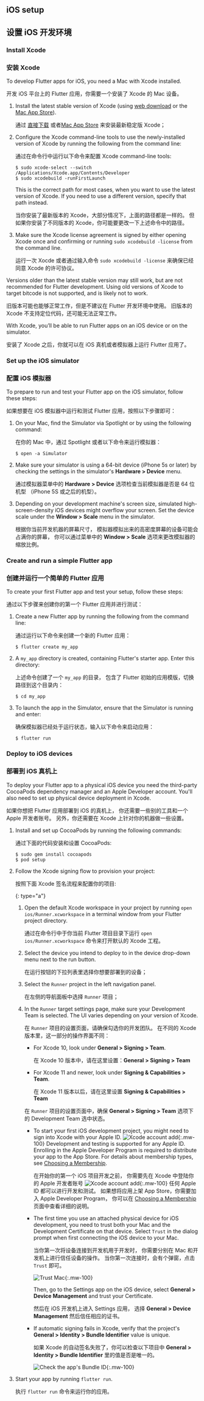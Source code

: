 ## iOS setup

## 设置 iOS 开发环境

### Install Xcode

### 安装 Xcode

To develop Flutter apps for iOS, you need a Mac with Xcode installed.

开发 iOS 平台上的 Flutter 应用，你需要一个安装了 Xcode 的 Mac 设备。

 1. Install the latest stable version of Xcode
    (using [web download][] or the [Mac App Store][]).

    通过 [直接下载](https://developer.apple.com/xcode/)
    或者[Mac App Store](https://itunes.apple.com/us/app/xcode/id497799835)
    来安装最新稳定版 Xcode；

 2. Configure the Xcode command-line tools to use the newly-installed
    version of Xcode by
    running the following from the command line:

    通过在命令行中运行以下命令来配置 Xcode command-line tools:

    ```terminal
    $ sudo xcode-select --switch /Applications/Xcode.app/Contents/Developer
    $ sudo xcodebuild -runFirstLaunch
    ```

    This is the correct path for most cases,
    when you want to use the latest version of Xcode.
    If you need to use a different version,
    specify that path instead.

    当你安装了最新版本的 Xcode，大部分情况下，上面的路径都是一样的。
    但如果你安装了不同版本的 Xcode，你可能要更改一下上述命令中的路径。

 3. Make sure the Xcode license agreement is signed by either opening
    Xcode once and confirming or running
    `sudo xcodebuild -license` from the command line.
 
    运行一次 Xocde 或者通过输入命令 `sudo xcodebuild -license`
    来确保已经同意 Xcode 的许可协议。

Versions older than the latest stable version may still work,
but are not recommended for Flutter development.
Using old versions of Xcode to target bitcode is not
supported, and is likely not to work.

旧版本可能也能够正常工作，但是不建议在 Flutter 开发环境中使用。
旧版本的 Xcode 不支持定位代码，还可能无法正常工作。

With Xcode, you’ll be able to run Flutter apps on
an iOS device or on the simulator.

安装了 Xcode 之后，你就可以在 iOS 真机或者模拟器上运行 Flutter 应用了。

### Set up the iOS simulator

### 配置 iOS 模拟器

To prepare to run and test your Flutter app on the iOS simulator,
follow these steps:

如果想要在 iOS 模拟器中运行和测试 Flutter 应用，按照以下步骤即可：

 1. On your Mac, find the Simulator via Spotlight or by using the
    following command:

    在你的 Mac 中，通过 Spotlight 或者以下命令来运行模拟器：

    ```terminal
    $ open -a Simulator
    ```

 2. Make sure your simulator is using a 64-bit device 
   (iPhone 5s or later) by checking the settings in 
   the simulator's **Hardware > Device** menu.

    通过模拟器菜单中的 **Hardware > Device** 选项检查当前模拟器是否是 64 位机型
    （iPhone 5S 或之后的机型）。

 3. Depending on your development machine's screen size,
    simulated high-screen-density iOS devices
    might overflow your screen. Set the device scale under the
    **Window > Scale** menu in the simulator.

    根据你当前开发机器的屏幕尺寸，
    模拟器模拟出来的高密度屏幕的设备可能会占满你的屏幕，
    你可以通过菜单中的 **Window > Scale** 选项来更改模拟器的缩放比例。

### Create and run a simple Flutter app

### 创建并运行一个简单的 Flutter 应用


To create your first Flutter app and test your setup, follow these steps:

通过以下步骤来创建你的第一个 Flutter 应用并进行测试：

 1. Create a new Flutter app by running the following from the
    command line:

    通过运行以下命令来创建一个新的 Flutter 应用：
 
    ```terminal
    $ flutter create my_app
    ```

 2. A `my_app` directory is created, containing Flutter's starter app.
    Enter this directory:

    上述命令创建了一个 `my_app` 的目录，
    包含了 Flutter 初始的应用模版，切换路径到这个目录内：
 
    ```terminal
    $ cd my_app
    ```

 3. To launch the app in the Simulator,
    ensure that the Simulator is running and enter:

    确保模拟器已经处于运行状态，输入以下命令来启动应用：

    ```terminal
    $ flutter run
    ```

### Deploy to iOS devices

### 部署到 iOS 真机上

To deploy your Flutter app to a physical iOS device you need the third-party
CocoaPods dependency manager and an Apple Developer account. You'll also need
to set up physical device deployment in Xcode.

如果你想把 Flutter 应用部署到 iOS 的真机上，
你还需要一些别的工具和一个 Apple 开发者账号。
另外，你还需要在 Xcode 上针对你的机器做一些设置。

 1. Install and set up CocoaPods by running the following commands:
    
    通过下面的代码安装和设置 CocoaPods:
 

    ```terminal
    $ sudo gem install cocoapods
    $ pod setup
    ```

 1. Follow the Xcode signing flow to provision your project:

    按照下面 Xcode 签名流程来配置你的项目:

     {: type="a"}
     1. Open the default Xcode workspace in your project by running `open
        ios/Runner.xcworkspace` in a terminal window from your Flutter project
        directory.

        通过在命令行中于你当前 Flutter 项目目录下运行
        `open ios/Runner.xcworkspace` 命令来打开默认的 Xcode 工程。

     1. Select the device you intend to deploy to in the device drop-down
        menu next to the run button.
        
        在运行按钮的下拉列表里选择你想要部署到的设备；

     1. Select the `Runner` project in the left navigation panel.

        在左侧的导航面板中选择 `Runner` 项目；

     1. In the `Runner` target settings page,
        make sure your Development Team is selected.
        The UI varies depending on your version of Xcode.
        
        在 `Runner` 项目的设置页面，请确保勾选你的开发团队。
        在不同的 Xcode 版本里，这一部分的操作界面不同：       
        
        * For Xcode 10, look under **General > Signing > Team**.
          
          在 Xcode 10 版本中，请在这里设置：**General > Signing > Team**
          
        * For Xcode 11 and newer, look under
        **Signing & Capabilities > Team**.
          
          在 Xcode 11 版本以后，请在这里设置 **Signing & Capabilities > Team**

        在 `Runner` 项目的设置页面中，确保 **General > Signing > Team** 选项下的 
        Development Team 选中状态。

        * To start your first iOS development project,
          you might need to sign into
          Xcode with your Apple ID. ![Xcode account add][]{:.mw-100}
          Development and testing is supported for any Apple ID.
          Enrolling in the Apple Developer Program is required to
          distribute your app to the App Store.
          For details about membership types,
          see [Choosing a Membership][].

          在开始你的第一个 iOS 项目开发之前，
          你需要先在 Xcode 中登陆你的 Apple 开发者账号
          ![Xcode account add][]{:.mw-100}
          任何 Apple ID 都可以进行开发和测试。
          如果想将应用上架 App Store，你需要加入 Apple Developer Program，
          你可以在 [Choosing a Membership][] 页面中查看详细的说明。
        
        <a name="trust"></a>
        * The first time you use an attached physical device for iOS
          development, you need to trust both your Mac and the
          Development Certificate on that device.
          Select `Trust` in the dialog prompt when
          first connecting the iOS device to your Mac.
          
          当你第一次将设备连接到开发机用于开发时，
          你需要分别在 Mac 和开发机上进行信任设备的操作。
          当你第一次连接时，会有个弹窗，点击 `Trust` 即可。
          
          ![Trust Mac][]{:.mw-100}

          Then, go to the Settings app on the iOS device, select **General >
          Device Management** and trust your Certificate.
          
          然后在 iOS 开发机上进入 Settings 应用，
          选择 **General > Device Management** 然后信任相应的证书。


        * If automatic signing fails in Xcode, verify that the project's
          **General > Identity > Bundle Identifier** value is unique.
          
          如果 Xcode 的自动签名失败了，你可以检查以下项目中
          **General > Identity > Bundle Identifier** 里的值是否是唯一的。
          
          ![Check the app's Bundle ID][]{:.mw-100}

 5. Start your app by running `flutter run`.

    执行 `flutter run` 命令来运行你的应用。

[Check the app's Bundle ID]: /images/setup/xcode-unique-bundle-id.png
[Choosing a Membership]: https://developer.apple.com/support/compare-memberships
[Mac App Store]: https://itunes.apple.com/us/app/xcode/id497799835
[Trust Mac]: /images/setup/trust-computer.png
[web download]: https://developer.apple.com/xcode/
[Xcode account add]: /images/setup/xcode-account.png
